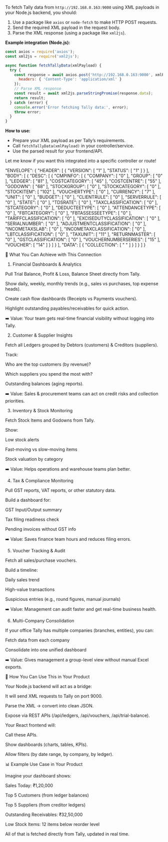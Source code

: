 To fetch Tally data from `http://192.168.0.163:9000` using XML payloads in your Node.js backend, you should:

1. Use a package like `axios` or `node-fetch` to make HTTP POST requests.
2. Send the required XML payload in the request body.
3. Parse the XML response (using a package like `xml2js`).

**Example integration (Node.js):**

```javascript
const axios = require('axios');
const xml2js = require('xml2js');

async function fetchTallyData(xmlPayload) {
  try {
    const response = await axios.post('http://192.168.0.163:9000', xmlPayload, {
      headers: { 'Content-Type': 'application/xml' }
    });
    // Parse XML response
    const result = await xml2js.parseStringPromise(response.data);
    return result;
  } catch (error) {
    console.error('Error fetching Tally data:', error);
    throw error;
  }
}
```

**How to use:**
- Prepare your XML payload as per Tally’s requirements.
- Call `fetchTallyData(xmlPayload)` in your controller/service.
- Use the parsed result for your frontend/API.

Let me know if you want this integrated into a specific controller or route!




  "ENVELOPE": {
    "HEADER": [
      {
        "VERSION": [
          "1"
        ],
        "STATUS": [
          "1"
        ]
      }
    ],
    "BODY": [
      {
        "DESC": [
          {
            "CMPINFO": [
              {
                "COMPANY": [
                  "0"
                ],
                "GROUP": [
                  "0"
                ],
                "LEDGER": [
                  "81"
                ],
                "COSTCATEGORY": [
                  "45"
                ],
                "COSTCENTRE": [
                  "55"
                ],
                "GODOWN": [
                  "68"
                ],
                "STOCKGROUP": [
                  "0"
                ],
                "STOCKCATEGORY": [
                  "0"
                ],
                "STOCKITEM": [
                  "102"
                ],
                "VOUCHERTYPE": [
                  "0"
                ],
                "CURRENCY": [
                  "7"
                ],
                "UNIT": [
                  "0"
                ],
                "BUDGET": [
                  "0"
                ],
                "CLIENTRULE": [
                  "0"
                ],
                "SERVERRULE": [
                  "0"
                ],
                "STATE": [
                  "0"
                ],
                "TDSRATE": [
                  "0"
                ],
                "TAXCLASSIFICATION": [
                  "0"
                ],
                "STCATEGORY": [
                  "0"
                ],
                "DEDUCTEETYPE": [
                  "0"
                ],
                "ATTENDANCETYPE": [
                  "0"
                ],
                "FBTCATEGORY": [
                  "0"
                ],
                "FBTASSESSEETYPE": [
                  "0"
                ],
                "TARIFFCLASSIFICATION": [
                  "0"
                ],
                "EXCISEDUTYCLASSIFICATION": [
                  "0"
                ],
                "SERIALNUMBER": [
                  "0"
                ],
                "ADJUSTMENTCLASSIFICATION": [
                  "0"
                ],
                "INCOMETAXSLAB": [
                  "0"
                ],
                "INCOMETAXCLASSIFICATION": [
                  "0"
                ],
                "LBTCLASSIFICATION": [
                  "0"
                ],
                "TAXUNIT": [
                  "11"
                ],
                "RETURNMASTER": [
                  "0"
                ],
                "GSTCLASSIFICATION": [
                  "0"
                ],
                "VOUCHERNUMBERSERIES": [
                  "15"
                ],
                "VOUCHER": [
                  "14"
                ]
              }
            ]
          }
        ],
        "DATA": [
          {
            "COLLECTION": [
              "   "
            ]
          }
        ]
      }
    ]
  }




🔑 What You Can Achieve with This Connection
1. Financial Dashboards & Analytics

Pull Trial Balance, Profit & Loss, Balance Sheet directly from Tally.

Show daily, weekly, monthly trends (e.g., sales vs purchases, top expense heads).

Create cash flow dashboards (Receipts vs Payments vouchers).

Highlight outstanding payables/receivables for quick action.

➡️ Value: Your team gets real-time financial visibility without logging into Tally.

2. Customer & Supplier Insights

Fetch all Ledgers grouped by Debtors (customers) & Creditors (suppliers).

Track:

Who are the top customers (by revenue)?

Which suppliers you spend the most with?

Outstanding balances (aging reports).

➡️ Value: Sales & procurement teams can act on credit risks and collection priorities.

3. Inventory & Stock Monitoring

Fetch Stock Items and Godowns from Tally.

Show:

Low stock alerts

Fast-moving vs slow-moving items

Stock valuation by category

➡️ Value: Helps operations and warehouse teams plan better.

4. Tax & Compliance Monitoring

Pull GST reports, VAT reports, or other statutory data.

Build a dashboard for:

GST Input/Output summary

Tax filing readiness check

Pending invoices without GST info

➡️ Value: Saves finance team hours and reduces filing errors.

5. Voucher Tracking & Audit

Fetch all sales/purchase vouchers.

Build a timeline:

Daily sales trend

High-value transactions

Suspicious entries (e.g., round figures, manual journals)

➡️ Value: Management can audit faster and get real-time business health.

6. Multi-Company Consolidation

If your office Tally has multiple companies (branches, entities), you can:

Fetch data from each company

Consolidate into one unified dashboard

➡️ Value: Gives management a group-level view without manual Excel exports.

🚀 How You Can Use This in Your Product

Your Node.js backend will act as a bridge:

It will send XML requests to Tally on port 9000.

Parse the XML → convert into clean JSON.

Expose via REST APIs (/api/ledgers, /api/vouchers, /api/trial-balance).

Your React frontend will:

Call these APIs.

Show dashboards (charts, tables, KPIs).

Allow filters (by date range, by company, by ledger).

📊 Example Use Case in Your Product

Imagine your dashboard shows:

Sales Today: ₹1,20,000

Top 5 Customers (from ledger balances)

Top 5 Suppliers (from creditor ledgers)

Outstanding Receivables: ₹32,50,000

Low Stock Items: 12 items below reorder level

All of that is fetched directly from Tally, updated in real time.